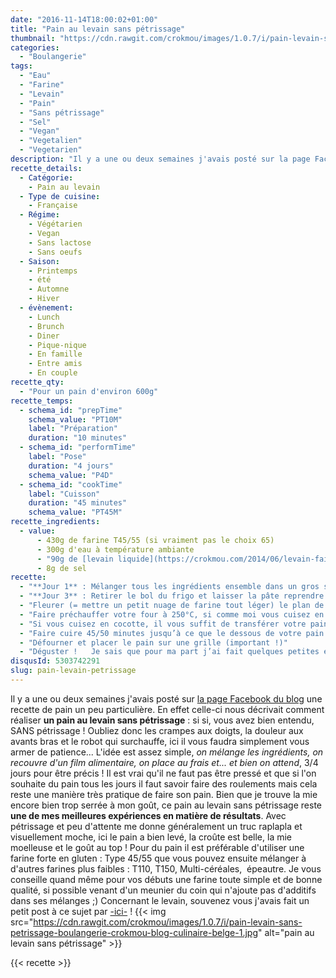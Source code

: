 ```yaml
---
date: "2016-11-14T18:00:02+01:00"
title: "Pain au levain sans pétrissage"
thumbnail: "https://cdn.rawgit.com/crokmou/images/1.0.7/i/pain-levain-sans-petrissage-boulangerie-crokmou-blog-culinaire-belge.jpg"
categories:
  - "Boulangerie"
tags:
  - "Eau"
  - "Farine"
  - "Levain"
  - "Pain"
  - "Sans pétrissage"
  - "Sel"
  - "Vegan"
  - "Vegetalien"
  - "Vegetarien"
description: "Il y a une ou deux semaines j'avais posté sur la page Facebook du blog une recette de pain un peu particulière : réaliser un pain au levain sans pétrissage."
recette_details:
  - Catégorie:
    - Pain au levain
  - Type de cuisine:
    - Française
  - Régime:
    - Végétarien
    - Vegan
    - Sans lactose
    - Sans oeufs
  - Saison:
    - Printemps
    - été
    - Automne
    - Hiver
  - évènement:
    - Lunch
    - Brunch
    - Diner
    - Pique-nique
    - En famille
    - Entre amis
    - En couple
recette_qty:
  - "Pour un pain d'environ 600g"
recette_temps:
  - schema_id: "prepTime"
    schema_value: "PT10M"
    label: "Préparation"
    duration: "10 minutes"
  - schema_id: "performTime"
    label: "Pose"
    duration: "4 jours"
    schema_value: "P4D"
  - schema_id: "cookTime"
    label: "Cuisson"
    duration: "45 minutes"
    schema_value: "PT45M"
recette_ingredients:
  - value:
      - 430g de farine T45/55 (si vraiment pas le choix 65)
      - 300g d'eau à température ambiante
      - "90g de [levain liquide](https://crokmou.com/2014/06/levain-fait-maison)"
      - 8g de sel
recette:
  - "**Jour 1** : Mélanger tous les ingrédients ensemble dans un gros saladier à l’aide d’une cuillère en bois. Recouvrir d’un film alimentaire au contact, mettre dans le bas du réfrigérateur"
  - "**Jour 3** : Retirer le bol du frigo et laisser la pâte reprendre une température ambiante, compter environ 1h30/2h"
  - "Fleurer (= mettre un petit nuage de farine tout léger) le plan de travail, verser la pâte sur celui-ci et façonner délicatement le pain. Laisser lever encore 1h40/2h dans un banneton ou sur une feuille de papier sulfurisée. Veuillez à bien recouvrir votre pâte d’un torchon légèrement humide afin qu’elle ne croûte pas."
  - "Faire préchauffer votre four à 250°C, si comme moi vous cuisez en cocotte, préchauffer le four avec la cocotte fermée à l’intérieur, si non préchauffer avec la plaque à l’intérieur."
  - "Si vous cuisez en cocotte, il vous suffit de transférer votre pain dans celle-ci après lui avoir administré (au pain) une ou deux petites griffes sur son bidon. ( = un coup de lame, en boulangerie on appelle ça une grigne) Si vous cuisez sur plaque, après avoir placé votre pain sur celle-ci et avant de refermer votre four, jeter un peu d’eau dans le lèche frite afin de faire de la vapeur."
  - "Faire cuire 45/50 minutes jusqu’à ce que le dessous de votre pain sonne creux, lorsque c’est le cas c’est qu’il est cuit"
  - "Défourner et placer le pain sur une grille (important !)"
  - "Déguster !   Je sais que pour ma part j’ai fait quelques petites erreurs durant mes jours de repos au frigo : j’ai fait des rabats, et d’après mon ancien patron (qui s’y connait plutôt bien en levain d’ailleurs), je n’aurais pas dû. Ceci explique donc peut être le fait que ma mie reste un peu serrée. Néanmoins je ne désespère pas, je ferais quelques changements dans mon prochain essai ! J’espère que j’arriverai à faire de beaux pains comme mes copines blogueuses : Mouni sur son site [Floured](http://floured.fr/) et Coc la Cairote sur son site [le Coconut](https://www.lecoconutblog.com) !   Alors, vous êtes prêts pour la boulange maison ?"
disqusId: 5303742291
slug: pain-levain-petrissage
---
```


Il y a une ou deux semaines j'avais posté sur [la page Facebook du blog](https://www.facebook.com/crokmou.blog/posts/1214464865288572) une recette de pain un peu particulière. En effet celle-ci nous décrivait comment réaliser **un pain au levain sans pétrissage** : si si, vous avez bien entendu, SANS pétrissage ! Oubliez donc les crampes aux doigts, la douleur aux avants bras et le robot qui surchauffe, ici il vous faudra simplement vous armer de patience... L'idée est assez simple, _on mélange les ingrédients, on recouvre d'un film alimentaire, on place au frais et... et bien on attend_, 3/4 jours pour être précis ! Il est vrai qu'il ne faut pas être pressé et que si l'on souhaite du pain tous les jours il faut savoir faire des roulements mais cela reste une manière très pratique de faire son pain. Bien que je trouve la mie encore bien trop serrée à mon goût, ce pain au levain sans pétrissage reste **une de mes meilleures expériences en matière de résultats**. Avec pétrissage et peu d'attente me donne généralement un truc raplapla et visuellement moche, ici le pain a bien levé, la croûte est belle, la mie moelleuse et le goût au top ! Pour du pain il est préférable d'utiliser une farine forte en gluten : Type 45/55 que vous pouvez ensuite mélanger à d'autres farines plus faibles : T110, T150, Multi-céréales,  épeautre. Je vous conseille quand même pour vos débuts une farine toute simple et de bonne qualité, si possible venant d'un meunier du coin qui n'ajoute pas d'additifs dans ses mélanges ;) Concernant le levain, souvenez vous j'avais fait un petit post à ce sujet par [-ici-](https://crokmou.com/2014/06/levain-fait-maison) ! {{< img src="https://cdn.rawgit.com/crokmou/images/1.0.7/i/pain-levain-sans-petrissage-boulangerie-crokmou-blog-culinaire-belge-1.jpg" alt="pain au levain sans pétrissage" >}}

{{< recette >}}
